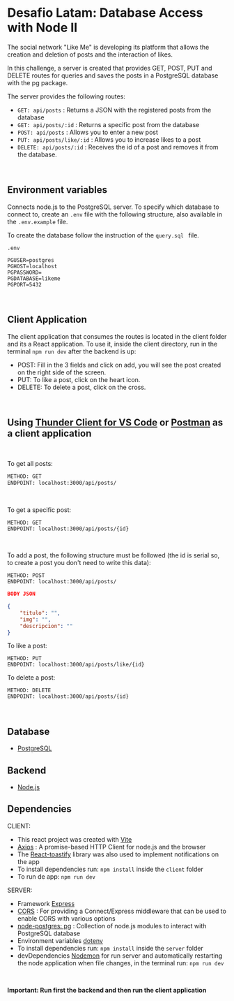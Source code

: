 # Desafio Latam: Database Access with Node II

The social network "Like Me" is developing its platform that allows the creation and deletion of posts and the interaction of likes.

In this challenge, a server is created that provides GET, POST, PUT and DELETE routes for queries and saves the posts in a PostgreSQL database with the pg package.

The server provides the following routes:

- `GET: api/posts` :  Returns a JSON with the registered posts from the database
- `GET: api/posts/:id` :  Returns a specific post from the database
- `POST: api/posts` : Allows you to enter a new post
- `PUT: api/posts/like/:id` : Allows you to increase likes to a post
- `DELETE: api/posts/:id` : Receives the id of a post and removes it from the database.

<br>


Environment variables
-------
Connects node.js to the PostgreSQL server. To specify which database to connect to, create an `.env` file with the following structure, also available in the `.env.example` file.

To create the database follow the instruction of the `query.sql ` file.

```
.env

PGUSER=postgres 
PGHOST=localhost
PGPASSWORD=
PGDATABASE=likeme
PGPORT=5432
```

<br>


Client Application
-------
The client application that consumes the routes is located in the client folder and its a React application. To use it, inside the client directory, run in the terminal `npm run dev` after the backend is up:

- POST:  Fill in the 3 fields and click on add, you will see the post created on the right side of the screen.
- PUT: To like a post, click on the heart icon.
- DELETE: To delete a post, click on the cross.


<br>

Using [Thunder Client for VS Code](https://www.thunderclient.com/) or [Postman](https://www.postman.com/) as a client application
-------
<br>

To get all posts:
```html
METHOD: GET 
ENDPOINT: localhost:3000/api/posts/
```
<br>

To get a specific post:

```
METHOD: GET
ENDPOINT: localhost:3000/api/posts/{id}
```
<br>

To add a post, the following structure must be followed (the id is serial so, to create a post you don't need to write this data):


```
METHOD: POST
ENDPOINT: localhost:3000/api/posts/
```
```json
BODY JSON

{
    "titulo": "",
    "img": "",
    "descripcion": ""
}
```

To like a post:

```
METHOD: PUT
ENDPOINT: localhost:3000/api/posts/like/{id}
```

To delete a post:

```
METHOD: DELETE
ENDPOINT: localhost:3000/api/posts/{id}
```

<br>

Database
-------
- [PostgreSQL](https://www.postgresql.org/)


Backend
-------

- [Node.js](https://nodejs.dev/)


Dependencies
-------

CLIENT:

- This react project was created with [Vite](https://vitejs.dev/guide/)
- [Axios](https://axios-http.com/) : A promise-based HTTP Client for node.js and the browser 
- The [React-toastify](https://www.npmjs.com/package/react-toastify) library was also used to implement notifications on the app
- To install dependencies run: `npm install` inside the `client` folder
- To run de app: `npm run dev`

SERVER:

- Framework [Express](https://expressjs.com/es/)
- [CORS](https://expressjs.com/en/resources/middleware/cors.html) : For providing a Connect/Express middleware that can be used to enable CORS with various options 
- [node-postgres: pg](https://node-postgres.com/) : Collection of node.js modules to interact with PostgreSQL database 
- Environment variables [dotenv](https://www.npmjs.com/package/dotenv)
- To install dependencies run: `npm install` inside the `server` folder
- devDependencies [Nodemon](https://www.npmjs.com/package/nodemon) for run server and automatically restarting the node application when file changes, in the terminal run: `npm run dev`

<br>

**Important: Run first the backend and then run the client application**



